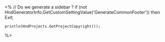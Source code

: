 <%
    // Do we generate a sidebar ?
    if (not HndGeneratorInfo.GetCustomSettingValue('GenerateCommonFooter')) then
        Exit;

    println(HndProjects.GetProjectCopyright());
%>